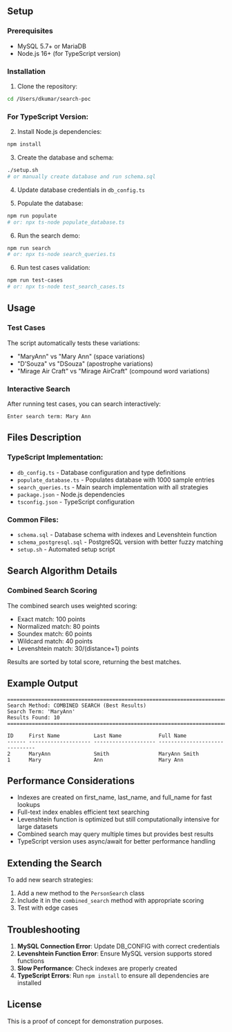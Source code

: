 ## Setup

### Prerequisites
- MySQL 5.7+ or MariaDB
- Node.js 16+ (for TypeScript version)

### Installation

1. Clone the repository:
```bash
cd /Users/dkumar/search-poc
```

### For TypeScript Version:

2. Install Node.js dependencies:
```bash
npm install
```

3. Create the database and schema:
```bash
./setup.sh
# or manually create database and run schema.sql
```

4. Update database credentials in `db_config.ts`

5. Populate the database:
```bash
npm run populate
# or: npx ts-node populate_database.ts
```

6. Run the search demo:
```bash
npm run search
# or: npx ts-node search_queries.ts
```

6. Run test cases validation:
```bash
npm run test-cases
# or: npx ts-node test_search_cases.ts
```

## Usage

### Test Cases
The script automatically tests these variations:
- "MaryAnn" vs "Mary Ann" (space variations)
- "D'Souza" vs "DSouza" (apostrophe variations)
- "Mirage Air Craft" vs "Mirage AirCraft" (compound word variations)

### Interactive Search
After running test cases, you can search interactively:
```
Enter search term: Mary Ann
```

## Files Description

### TypeScript Implementation:
- `db_config.ts` - Database configuration and type definitions
- `populate_database.ts` - Populates database with 1000 sample entries
- `search_queries.ts` - Main search implementation with all strategies
- `package.json` - Node.js dependencies
- `tsconfig.json` - TypeScript configuration

### Common Files:
- `schema.sql` - Database schema with indexes and Levenshtein function
- `schema_postgresql.sql` - PostgreSQL version with better fuzzy matching
- `setup.sh` - Automated setup script

## Search Algorithm Details

### Combined Search Scoring
The combined search uses weighted scoring:
- Exact match: 100 points
- Normalized match: 80 points
- Soundex match: 60 points
- Wildcard match: 40 points
- Levenshtein match: 30/(distance+1) points

Results are sorted by total score, returning the best matches.

## Example Output

```
================================================================================
Search Method: COMBINED SEARCH (Best Results)
Search Term: 'MaryAnn'
Results Found: 10
================================================================================

ID     First Name           Last Name            Full Name                     
------ -------------------- -------------------- ------------------------------
2      MaryAnn              Smith                MaryAnn Smith                 
1      Mary                 Ann                  Mary Ann                      
```

## Performance Considerations

- Indexes are created on first_name, last_name, and full_name for fast lookups
- Full-text index enables efficient text searching
- Levenshtein function is optimized but still computationally intensive for large datasets
- Combined search may query multiple times but provides best results
- TypeScript version uses async/await for better performance handling

## Extending the Search

To add new search strategies:
1. Add a new method to the `PersonSearch` class
2. Include it in the `combined_search` method with appropriate scoring
3. Test with edge cases

## Troubleshooting

1. **MySQL Connection Error**: Update DB_CONFIG with correct credentials
2. **Levenshtein Function Error**: Ensure MySQL version supports stored functions
3. **Slow Performance**: Check indexes are properly created
4. **TypeScript Errors**: Run `npm install` to ensure all dependencies are installed

## License

This is a proof of concept for demonstration purposes. 
